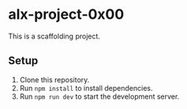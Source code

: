 # alx-project-0x00

This is a scaffolding project.

## Setup

1. Clone this repository.
2. Run `npm install` to install dependencies.
3. Run `npm run dev` to start the development server.
